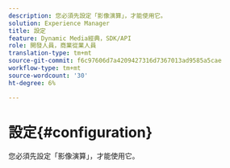 ```yaml
---
description: 您必須先設定「影像演算」，才能使用它。
solution: Experience Manager
title: 設定
feature: Dynamic Media經典，SDK/API
role: 開發人員，商業從業人員
translation-type: tm+mt
source-git-commit: f6c97606d7a4209427316d7367013ad9585a5cae
workflow-type: tm+mt
source-wordcount: '30'
ht-degree: 6%

---
```



# 設定{#configuration}

您必須先設定「影像演算」，才能使用它。

